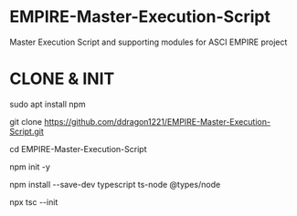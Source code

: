 # EMPIRE-Master-Execution-Script
Master Execution Script and supporting modules for ASCI EMPIRE project 

# CLONE & INIT 
sudo apt install npm 

git clone https://github.com/ddragon1221/EMPIRE-Master-Execution-Script.git

cd EMPIRE-Master-Execution-Script

npm init -y

npm install --save-dev typescript ts-node @types/node

npx tsc --init

